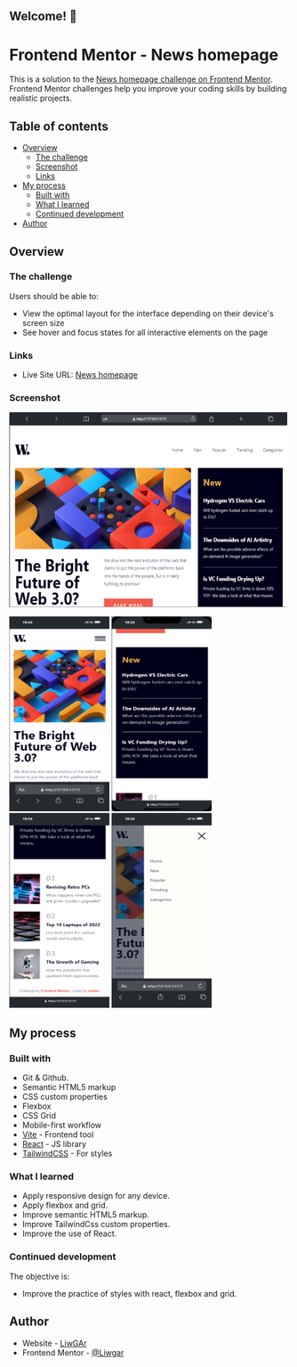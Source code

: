 ## Welcome! 👋

# Frontend Mentor - News homepage

This is a solution to the [News homepage challenge on Frontend Mentor](https://www.frontendmentor.io/challenges/news-homepage-H6SWTa1MFl). Frontend Mentor challenges help you improve your coding skills by building realistic projects. 

## Table of contents

- [Overview](#overview)
  - [The challenge](#the-challenge)
  - [Screenshot](#screenshot)
  - [Links](#links)
- [My process](#my-process)
  - [Built with](#built-with)
  - [What I learned](#what-i-learned)
  - [Continued development](#continued-development)
- [Author](#author)

## Overview

### The challenge

Users should be able to:

- View the optimal layout for the interface depending on their device's screen size
- See hover and focus states for all interactive elements on the page

### Links

- Live Site URL: [News homepage]()

### Screenshot

  <p text-align="center">
    <img src="./src/assets/screensShots/Macbook-Air.png" width="500" height="350">
  </p>
  <p text-align="center">
    <img src="./src/assets/screensShots/iPhone-13-PRO.png" width="180" height="350">
    <img src="./src/assets/screensShots/iPhone-13-PRO(1).png" width="180" height="350">
    <img src="./src/assets/screensShots/iPhone-13-PRO(2).png" width="180" height="350">
     <img src="./src/assets/screensShots/iPhone-13-PRO(3).png" width="180" height="350">
  </p>

## My process

### Built with

- Git & Github.
- Semantic HTML5 markup
- CSS custom properties
- Flexbox
- CSS Grid
- Mobile-first workflow
- [Vite](https://vitejs.dev/) - Frontend tool
- [React](https://reactjs.org/) - JS library
- [TailwindCSS](https://tailwindcss.com/) - For styles

### What I learned

- Apply responsive design for any device.
- Apply flexbox and grid.
- Improve semantic HTML5 markup.
- Improve TailwindCss custom properties.
- Improve the use of React.

### Continued development

The objective is:
- Improve the practice of styles with react, flexbox and grid.

## Author

- Website - [LiwGAr](https://liwgar-portfolio.vercel.app/)
- Frontend Mentor - [@Liwgar](https://www.frontendmentor.io/profile/LiwGar)



